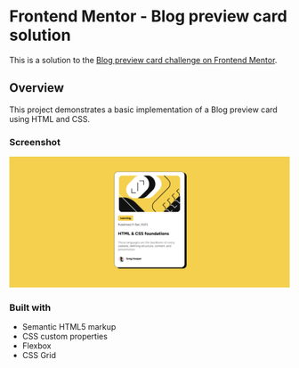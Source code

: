 # Frontend Mentor - Blog preview card solution

This is a solution to the [Blog preview card challenge on Frontend Mentor](https://www.frontendmentor.io/challenges/blog-preview-card-ckPaj01IcS).

## Overview

This project demonstrates a basic implementation of a Blog preview card using HTML and CSS.

### Screenshot

![](./assets/images/screenshot.png)

### Built with

- Semantic HTML5 markup
- CSS custom properties
- Flexbox
- CSS Grid

